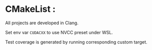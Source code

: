 # CMakeList :

All projects are developed in Clang.

Set env var `CUDACXX` to use NVCC preset under WSL.

Test coverage is generated by running corresponding custom target.
